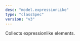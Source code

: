 ```yaml
---
desc: "model.expressionLike"
type: "classSpec"
version: "v3"
---
```


Collects expressionlike elements.